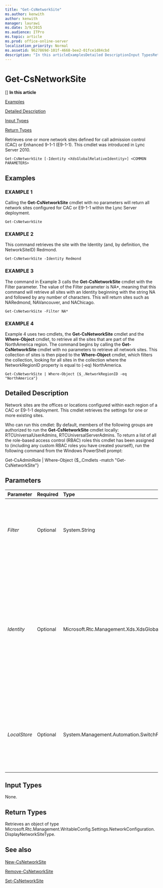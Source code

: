 ```yaml
---
title: "Get-CsNetworkSite"
ms.author: kenwith
author: kenwith
manager: laurawi
ms.date: 3/9/2015
ms.audience: ITPro
ms.topic: article
ms.prod: office-online-server
localization_priority: Normal
ms.assetid: 9627869d-101f-4668-bee2-01fce1d84cbd
description: "In this articleExamplesDetailed DescriptionInput TypesReturn Types"
---
```


# Get-CsNetworkSite
[]
 **In this article**
  
[Examples](#sectionSection0)
  
[Detailed Description](#sectionSection1)
  
[Input Types](#sectionSection2)
  
[Return Types](#sectionSection3)
  
Retrieves one or more network sites defined for call admission control (CAC) or Enhanced 9-1-1 (E9-1-1). This cmdlet was introduced in Lync Server 2010.
  
```
Get-CsNetworkSite [-Identity <XdsGlobalRelativeIdentity>] <COMMON PARAMETERS>
```

## Examples
<a name="sectionSection0"> </a>

### EXAMPLE 1

Calling the **Get-CsNetworkSite** cmdlet with no parameters will return all network sites configured for CAC or E9-1-1 within the Lync Server deployment. 
  
```
Get-CsNetworkSite
```

### EXAMPLE 2

This command retrieves the site with the Identity (and, by definition, the NetworkSiteID) Redmond.
  
```
Get-CsNetworkSite -Identity Redmond
```

### EXAMPLE 3

The command in Example 3 calls the **Get-CsNetworkSite** cmdlet with the Filter parameter. The value of the Filter parameter is NA*, meaning that this command will retrieve all sites with an Identity beginning with the string NA and followed by any number of characters. This will return sites such as NARedmond, NAVancouver, and NAChicago. 
  
```
Get-CsNetworkSite -Filter NA*
```

### EXAMPLE 4

Example 4 uses two cmdlets, the **Get-CsNetworkSite** cmdlet and the **Where-Object** cmdlet, to retrieve all the sites that are part of the NorthAmerica region. The command begins by calling the **Get-CsNetworkSite** cmdlet with no parameters to retrieve all network sites. This collection of sites is then piped to the **Where-Object** cmdlet, which filters the collection, looking for all sites in the collection where the NetworkRegionID property is equal to (-eq) NorthAmerica. 
  
```
Get-CsNetworkSite | Where-Object {$_.NetworkRegionID -eq "NorthAmerica"}
```

## Detailed Description
<a name="sectionSection1"> </a>

Network sites are the offices or locations configured within each region of a CAC or E9-1-1 deployment. This cmdlet retrieves the settings for one or more existing sites.
  
Who can run this cmdlet: By default, members of the following groups are authorized to run the **Get-CsNetworkSite** cmdlet locally: RTCUniversalUserAdmins, RTCUniversalServerAdmins. To return a list of all the role-based access control (RBAC) roles this cmdlet has been assigned to (including any custom RBAC roles you have created yourself), run the following command from the Windows PowerShell prompt: 
  
Get-CsAdminRole | Where-Object {$_.Cmdlets -match "Get-CsNetworkSite"}
  
## Parameters
<a name="sectionSection1"> </a>

|**Parameter**|**Required**|**Type**|**Description**|
|:-----|:-----|:-----|:-----|
| _Filter_ <br/> |Optional  <br/> |System.String  <br/> |A wildcard string that allows you to retrieve multiple sites based on matching the site Identity to the Filter value.  <br/> |
| _Identity_ <br/> |Optional  <br/> |Microsoft.Rtc.Management.Xds.XdsGlobalRelativeIdentity  <br/> |The unique identifier of the network site you want to retrieve. Sites are created only at the global scope, so you do not need to specify a scope. Instead, you need to specify only the site ID. (Note that this is the same value as the NetworkSiteID for the network site.)  <br/> |
| _LocalStore_ <br/> |Optional  <br/> |System.Management.Automation.SwitchParameter  <br/> |Retrieves the network site information from the local replica of the Central Management store, rather than the Central Management store itself.  <br/> |
   
## Input Types
<a name="sectionSection2"> </a>

None.
  
## Return Types
<a name="sectionSection3"> </a>

Retrieves an object of type Microsoft.Rtc.Management.WritableConfig.Settings.NetworkConfiguration.DisplayNetworkSiteType.
  
## See also
<a name="sectionSection3"> </a>

#### 

[New-CsNetworkSite](new-csnetworksite.md)
  
[Remove-CsNetworkSite](remove-csnetworksite.md)
  
[Set-CsNetworkSite](set-csnetworksite.md)

